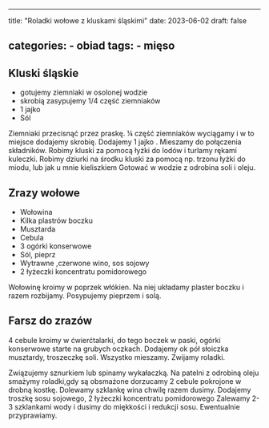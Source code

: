 

---
title: "Roladki wołowe z kluskami śląskimi"
date: 2023-06-02
draft: false

categories:
    - obiad
tags:
    - mięso
---

## Kluski śląskie


* gotujemy ziemniaki w osolonej wodzie
* skrobią zasypujemy 1/4 część ziemniaków
* 1 jajko
* Sól

Ziemniaki przecisnąć przez praskę. 
¼ część ziemniaków wyciągamy i w to miejsce dodajemy skrobię. Dodajemy 1 jajko . 
Mieszamy do połączenia składników. 
Robimy kluski za pomocą łyżki do lodów i turlamy rękami kuleczki. Robimy dziurki na środku kluski za pomocą np. trzonu łyżki do miodu, lub jak u mnie kieliszkiem
Gotować w wodzie z odrobina soli i oleju.

## Zrazy wołowe


* Wołowina
* Kilka plastrów boczku
* Musztarda
* Cebula
* 3 ogórki konserwowe
* Sól, pieprz
* Wytrawne ,czerwone wino, sos sojowy
* 2 łyżeczki koncentratu pomidorowego

Wołowinę kroimy w poprzek włókien.
Na niej układamy plaster boczku i razem rozbijamy.
Posypujemy pieprzem i solą.

## Farsz do zrazów


4 cebule kroimy w ćwierćtalarki, 
do tego boczek w paski, 
ogórki konserwowe starte na grubych oczkach. 
Dodajemy ok pół słoiczka musztardy, 
troszeczkę soli. 
Wszystko mieszamy.
Zwijamy roladki.

Związujemy sznurkiem lub spinamy wykałaczką.
Na patelni z odrobiną oleju smażymy roladki,gdy są obsmażone dorzucamy 2 cebule pokrojone w drobną kostkę. 
Dolewamy szklankę wina chwilę razem dusimy. 
Dodajemy troszkę sosu sojowego, 2 łyżeczki koncentratu pomidorowego
Zalewamy 2-3 szklankami wody i dusimy do miękkości i redukcji sosu.
Ewentualnie przyprawiamy.